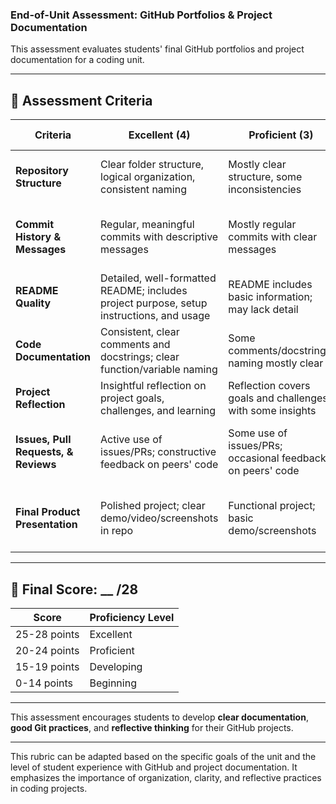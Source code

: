### End-of-Unit Assessment: GitHub Portfolios & Project Documentation

This assessment evaluates students' final GitHub portfolios and project documentation for a coding unit.

---

## 📝 Assessment Criteria

| **Criteria**                         | **Excellent (4)**                                                                        | **Proficient (3)**                                         | **Developing (2)**                                  | **Beginning (1)**                                      |
| ------------------------------------ | ---------------------------------------------------------------------------------------- | ---------------------------------------------------------- | --------------------------------------------------- | ------------------------------------------------------ |
| **Repository Structure**             | Clear folder structure, logical organization, consistent naming                          | Mostly clear structure, some inconsistencies               | Disorganized structure, unclear naming              | Poor or no organization, messy folder structure        |
| **Commit History & Messages**        | Regular, meaningful commits with descriptive messages                                    | Mostly regular commits with clear messages                 | Infrequent commits, messages vague or missing       | Very few commits, unclear messages                     |
| **README Quality**                   | Detailed, well-formatted README; includes project purpose, setup instructions, and usage | README includes basic information; may lack detail         | README present but limited information              | No README or incomplete/unclear content                |
| **Code Documentation**               | Consistent, clear comments and docstrings; clear function/variable naming                | Some comments/docstrings; naming mostly clear              | Limited comments or unclear naming                  | No comments; poor naming                               |
| **Project Reflection**               | Insightful reflection on project goals, challenges, and learning                         | Reflection covers goals and challenges with some insights  | Reflection basic or incomplete                      | No reflection or very minimal content                  |
| **Issues, Pull Requests, & Reviews** | Active use of issues/PRs; constructive feedback on peers' code                           | Some use of issues/PRs; occasional feedback on peers' code | Limited use of issues/PRs; minimal feedback         | No use of issues/PRs; no feedback given                |
| **Final Product Presentation**       | Polished project; clear demo/video/screenshots in repo                                   | Functional project; basic demo/screenshots                 | Partially functional project; limited demo evidence | Incomplete or non-functional project; no demo evidence |

---

## 🌟 Final Score: \_\_ /28

| **Score**    | **Proficiency Level** |
| ------------ | --------------------- |
| 25-28 points | Excellent             |
| 20-24 points | Proficient            |
| 15-19 points | Developing            |
| 0-14 points  | Beginning             |

---

This assessment encourages students to develop **clear documentation**, **good Git practices**, and **reflective thinking** for their GitHub projects.

---

This rubric can be adapted based on the specific goals of the unit and the level of student experience with GitHub and project documentation. It emphasizes the importance of organization, clarity, and reflective practices in coding projects.
